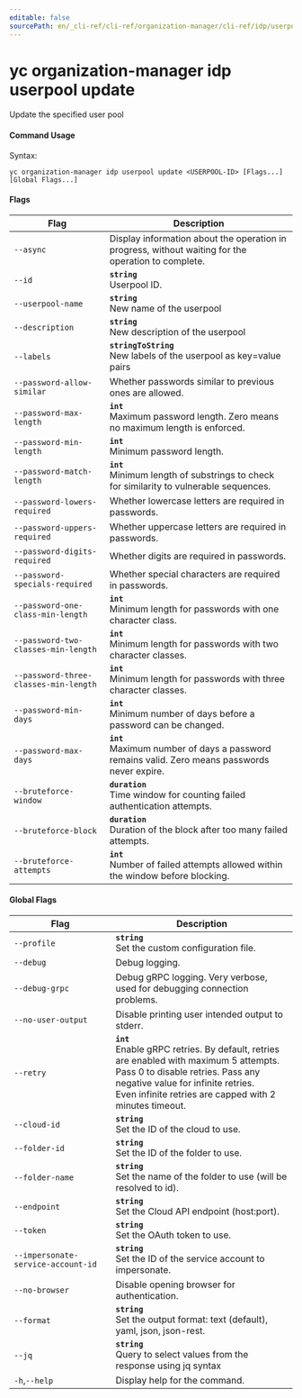 ```yaml
---
editable: false
sourcePath: en/_cli-ref/cli-ref/organization-manager/cli-ref/idp/userpool/update.md
---
```


# yc organization-manager idp userpool update

Update the specified user pool

#### Command Usage

Syntax: 

`yc organization-manager idp userpool update <USERPOOL-ID> [Flags...] [Global Flags...]`

#### Flags

| Flag | Description |
|----|----|
|`--async`|Display information about the operation in progress, without waiting for the operation to complete.|
|`--id`|<b>`string`</b><br/>Userpool ID.|
|`--userpool-name`|<b>`string`</b><br/>New name of the userpool|
|`--description`|<b>`string`</b><br/>New description of the userpool|
|`--labels`|<b>`stringToString`</b><br/>New labels of the userpool as key=value pairs|
|`--password-allow-similar`|Whether passwords similar to previous ones are allowed.|
|`--password-max-length`|<b>`int`</b><br/>Maximum password length. Zero means no maximum length is enforced.|
|`--password-min-length`|<b>`int`</b><br/>Minimum password length.|
|`--password-match-length`|<b>`int`</b><br/>Minimum length of substrings to check for similarity to vulnerable sequences.|
|`--password-lowers-required`|Whether lowercase letters are required in passwords.|
|`--password-uppers-required`|Whether uppercase letters are required in passwords.|
|`--password-digits-required`|Whether digits are required in passwords.|
|`--password-specials-required`|Whether special characters are required in passwords.|
|`--password-one-class-min-length`|<b>`int`</b><br/>Minimum length for passwords with one character class.|
|`--password-two-classes-min-length`|<b>`int`</b><br/>Minimum length for passwords with two character classes.|
|`--password-three-classes-min-length`|<b>`int`</b><br/>Minimum length for passwords with three character classes.|
|`--password-min-days`|<b>`int`</b><br/>Minimum number of days before a password can be changed.|
|`--password-max-days`|<b>`int`</b><br/>Maximum number of days a password remains valid. Zero means passwords never expire.|
|`--bruteforce-window`|<b>`duration`</b><br/>Time window for counting failed authentication attempts.|
|`--bruteforce-block`|<b>`duration`</b><br/>Duration of the block after too many failed attempts.|
|`--bruteforce-attempts`|<b>`int`</b><br/>Number of failed attempts allowed within the window before blocking.|

#### Global Flags

| Flag | Description |
|----|----|
|`--profile`|<b>`string`</b><br/>Set the custom configuration file.|
|`--debug`|Debug logging.|
|`--debug-grpc`|Debug gRPC logging. Very verbose, used for debugging connection problems.|
|`--no-user-output`|Disable printing user intended output to stderr.|
|`--retry`|<b>`int`</b><br/>Enable gRPC retries. By default, retries are enabled with maximum 5 attempts.<br/>Pass 0 to disable retries. Pass any negative value for infinite retries.<br/>Even infinite retries are capped with 2 minutes timeout.|
|`--cloud-id`|<b>`string`</b><br/>Set the ID of the cloud to use.|
|`--folder-id`|<b>`string`</b><br/>Set the ID of the folder to use.|
|`--folder-name`|<b>`string`</b><br/>Set the name of the folder to use (will be resolved to id).|
|`--endpoint`|<b>`string`</b><br/>Set the Cloud API endpoint (host:port).|
|`--token`|<b>`string`</b><br/>Set the OAuth token to use.|
|`--impersonate-service-account-id`|<b>`string`</b><br/>Set the ID of the service account to impersonate.|
|`--no-browser`|Disable opening browser for authentication.|
|`--format`|<b>`string`</b><br/>Set the output format: text (default), yaml, json, json-rest.|
|`--jq`|<b>`string`</b><br/>Query to select values from the response using jq syntax|
|`-h`,`--help`|Display help for the command.|
